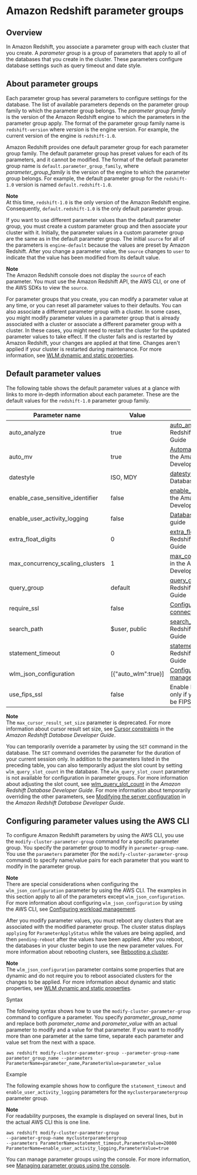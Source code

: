 # Amazon Redshift parameter groups<a name="working-with-parameter-groups"></a>

## Overview<a name="working-with-parameter-groups-overview"></a>

 In Amazon Redshift, you associate a parameter group with each cluster that you create\. A *parameter group* is a group of parameters that apply to all of the databases that you create in the cluster\. These parameters configure database settings such as query timeout and date style\. 

## About parameter groups<a name="about-parameter-groups"></a>

Each parameter group has several parameters to configure settings for the database\. The list of available parameters depends on the parameter group family to which the parameter group belongs\. The *parameter group family* is the version of the Amazon Redshift engine to which the parameters in the parameter group apply\. The format of the parameter group family name is `redshift-version` where *version* is the engine version\. For example, the current version of the engine is `redshift-1.0`\. 

Amazon Redshift provides one default parameter group for each parameter group family\. The default parameter group has preset values for each of its parameters, and it cannot be modified\. The format of the default parameter group name is `default.parameter_group_family`, where *parameter\_group\_family* is the version of the engine to which the parameter group belongs\. For example, the default parameter group for the `redshift-1.0` version is named `default.redshift-1.0`\. 

**Note**  
 At this time, `redshift-1.0` is the only version of the Amazon Redshift engine\. Consequently, `default.redshift-1.0` is the only default parameter group\. 

If you want to use different parameter values than the default parameter group, you must create a custom parameter group and then associate your cluster with it\. Initially, the parameter values in a custom parameter group are the same as in the default parameter group\. The initial `source` for all of the parameters is `engine-default` because the values are preset by Amazon Redshift\. After you change a parameter value, the `source` changes to `user` to indicate that the value has been modified from its default value\. 

**Note**  
The Amazon Redshift console does not display the `source` of each parameter\. You must use the Amazon Redshift API, the AWS CLI, or one of the AWS SDKs to view the `source`\.

For parameter groups that you create, you can modify a parameter value at any time, or you can reset all parameter values to their defaults\. You can also associate a different parameter group with a cluster\. In some cases, you might modify parameter values in a parameter group that is already associated with a cluster or associate a different parameter group with a cluster\. In these cases, you might need to restart the cluster for the updated parameter values to take effect\. If the cluster fails and is restarted by Amazon Redshift, your changes are applied at that time\. Changes aren't applied if your cluster is restarted during maintenance\. For more information, see [WLM dynamic and static properties](workload-mgmt-config.md#wlm-dynamic-and-static-properties)\.

## Default parameter values<a name="default-param-group-values"></a>

The following table shows the default parameter values at a glance with links to more in\-depth information about each parameter\. These are the default values for the `redshift-1.0` parameter group family\. 


| Parameter name | Value | More information | 
| --- | --- | --- | 
|  auto\_analyze  |  true  |  [auto\_analyze](https://docs.aws.amazon.com/redshift/latest/dg/t_Analyzing_tables.html#t_Analyzing_tables-auto-analyze) in the Amazon Redshift Database Developer Guide  | 
|  auto\_mv  |  true  |  [Automated materialized views](https://docs.aws.amazon.com/redshift/latest/dg/materialized-view-auto-mv.html) in the Amazon Redshift Database Developer Guide | 
|  datestyle  |   ISO, MDY   |  [datestyle](https://docs.aws.amazon.com/redshift/latest/dg/r_datestyle.html) in the Amazon Redshift Database Developer Guide  | 
|  enable\_case\_sensitive\_identifier  |   false   |  [enable\_case\_sensitive\_identifier](https://docs.aws.amazon.com/redshift/latest/dg/r_enable_case_sensitive_identifier.html) in the Amazon Redshift Database Developer Guide  | 
|  enable\_user\_activity\_logging  |   false   |  [Database audit logging](db-auditing.md) in this guide  | 
|  extra\_float\_digits  |  0  |  [extra\_float\_digits](https://docs.aws.amazon.com/redshift/latest/dg/r_extra_float_digits.html) in the Amazon Redshift Database Developer Guide  | 
|  max\_concurrency\_scaling\_clusters  |  1  |  [max\_concurrency\_scaling\_clusters](https://docs.aws.amazon.com/redshift/latest/dg/r_max_concurrency_scaling_clusters.html) in the Amazon Redshift Database Developer Guide  | 
|  query\_group  |  default   |  [query\_group](https://docs.aws.amazon.com/redshift/latest/dg/r_query_group.html) in the Amazon Redshift Database Developer Guide  | 
|  require\_ssl  |  false  |  [Configuring security options for connections](connecting-ssl-support.md) in this guide  | 
|  search\_path  |   $user, public   |  [search\_path](https://docs.aws.amazon.com/redshift/latest/dg/r_search_path.html) in the Amazon Redshift Database Developer Guide  | 
|  statement\_timeout  |  0  |  [statement\_timeout](https://docs.aws.amazon.com/redshift/latest/dg/r_statement_timeout.html) in the Amazon Redshift Database Developer Guide  | 
|  wlm\_json\_configuration  |   \[\{"auto\_wlm":true\}\]   |  [Configuring workload management](workload-mgmt-config.md) in this guide | 
|  use\_fips\_ssl  |  false  |  Enable FIPS\-compliant SSL mode only if your system is required to be FIPS\-compliant\. | 

**Note**  
The `max_cursor_result_set_size` parameter is deprecated\. For more information about cursor result set size, see [ Cursor constraints](https://docs.aws.amazon.com/redshift/latest/dg/declare.html#declare-constraints) in the *Amazon Redshift Database Developer Guide*\.

You can temporarily override a parameter by using the `SET` command in the database\. The `SET` command overrides the parameter for the duration of your current session only\. In addition to the parameters listed in the preceding table, you can also temporarily adjust the slot count by setting `wlm_query_slot_count` in the database\. The `wlm_query_slot_count` parameter is not available for configuration in parameter groups\. For more information about adjusting the slot count, see [wlm\_query\_slot\_count](https://docs.aws.amazon.com/redshift/latest/dg/r_wlm_query_slot_count.html) in the *Amazon Redshift Database Developer Guide*\. For more information about temporarily overriding the other parameters, see [ Modifying the server configuration](https://docs.aws.amazon.com/redshift/latest/dg/t_Modifying_the_default_settings.html) in the *Amazon Redshift Database Developer Guide*\.

## Configuring parameter values using the AWS CLI<a name="configure-parameters-using-the-cli"></a>

 To configure Amazon Redshift parameters by using the AWS CLI, you use the `modify-cluster-parameter-group` command for a specific parameter group\. You specify the parameter group to modify in `parameter-group-name`\. You use the `parameters` parameter \(for the `modify-cluster-parameter-group` command\) to specify name/value pairs for each parameter that you want to modify in the parameter group\. 

**Note**  
There are special considerations when configuring the `wlm_json_configuration` parameter by using the AWS CLI\. The examples in this section apply to all of the parameters except `wlm_json_configuration`\. For more information about configuring `wlm_json_configuration` by using the AWS CLI, see [Configuring workload management](workload-mgmt-config.md)\. 

After you modify parameter values, you must reboot any clusters that are associated with the modified parameter group\. The cluster status displays `applying` for `ParameterApplyStatus` while the values are being applied, and then `pending-reboot` after the values have been applied\. After you reboot, the databases in your cluster begin to use the new parameter values\. For more information about rebooting clusters, see [Rebooting a cluster](managing-clusters-console.md#reboot-cluster)\. 

**Note**  
The `wlm_json_configuration` parameter contains some properties that are dynamic and do not require you to reboot associated clusters for the changes to be applied\. For more information about dynamic and static properties, see [WLM dynamic and static properties](workload-mgmt-config.md#wlm-dynamic-and-static-properties)\. 

Syntax

 The following syntax shows how to use the `modify-cluster-parameter-group` command to configure a parameter\. You specify *parameter\_group\_name* and replace both *parameter\_name* and *parameter\_value* with an actual parameter to modify and a value for that parameter\. If you want to modify more than one parameter at the same time, separate each parameter and value set from the next with a space\. 

```
aws redshift modify-cluster-parameter-group --parameter-group-name parameter_group_name --parameters ParameterName=parameter_name,ParameterValue=parameter_value
```

Example

 The following example shows how to configure the `statement_timeout` and `enable_user_activity_logging` parameters for the `myclusterparametergroup` parameter group\. 

**Note**  
 For readability purposes, the example is displayed on several lines, but in the actual AWS CLI this is one line\. 

```
aws redshift modify-cluster-parameter-group 
--parameter-group-name myclusterparametergroup 
--parameters ParameterName=statement_timeout,ParameterValue=20000 ParameterName=enable_user_activity_logging,ParameterValue=true
```

You can manage parameter groups using the console\. For more information, see [Managing parameter groups using the console](managing-parameter-groups-console.md)\. 
